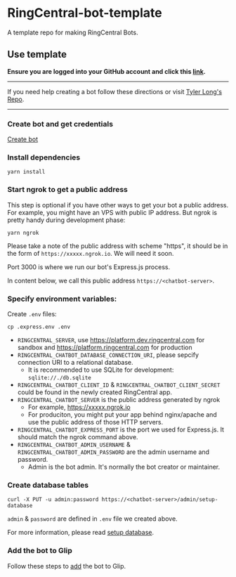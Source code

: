 # RingCentral-bot-template

A template repo for making RingCentral Bots.

## Use template

**Ensure you are logged into your GitHub account and click this [link](https://github.com/jacksonmelcher/ringcentral-bot-template/generate).**

---

If you need help creating a bot follow these directions or visit [Tyler Long's Repo](https://github.com/tylerlong/glip-ping-chatbot/tree/express).

---

### Create bot and get credentials

[Create bot](https://developer.ringcentral.com/new-app?name=Sample+Bot+App&desc=A+sample+app+created+for+the+javascript+chatbot+framework&public=true&type=ServerBot&permissions=ReadAccounts,EditExtensions,SubscriptionWebhook,Glip&redirectUri=https://%3Cchatbot-server%3E/bot/oauth)

### Install dependencies

```
yarn install
```

### Start ngrok to get a public address

This step is optional if you have other ways to get your bot a public address. For example, you might have an VPS with public IP address. But ngrok is pretty handy during development phase:

```
yarn ngrok
```

Please take a note of the public address with scheme "https", it should be in the form of `https://xxxxx.ngrok.io`. We will need it soon.

Port 3000 is where we run our bot's Express.js process.

In content below, we call this public address `https://<chatbot-server>`.

### Specify environment variables:

Create `.env` files:

```
cp .express.env .env
```

- `RINGCENTRAL_SERVER`, use https://platform.dev.ringcentral.com for sandbox and https://platform.ringcentral.com for production
- `RINGCENTRAL_CHATBOT_DATABASE_CONNECTION_URI`, please sepcify connection URI to a relational database.
  - It is recommended to use SQLite for development: `sqlite://./db.sqlite`
- `RINGCENTRAL_CHATBOT_CLIENT_ID` & `RINGCENTRAL_CHATBOT_CLIENT_SECRET` could be found in the newly created RingCentral app.
- `RINGCENTRAL_CHATBOT_SERVER` is the public address generated by ngrok
  - For example, https://xxxxx.ngrok.io
  - For produciton, you might put your app behind nginx/apache and use the public address of those HTTP servers.
- `RINGCENTRAL_CHATBOT_EXPRESS_PORT` is the port we used for Express.js. It should match the ngrok command above.
- `RINGCENTRAL_CHATBOT_ADMIN_USERNAME` & `RINGCENTRAL_CHATBOT_ADMIN_PASSWORD` are the admin username and password.
  - Admin is the bot admin. It's normally the bot creator or maintainer.

### Create database tables

```
curl -X PUT -u admin:password https://<chatbot-server>/admin/setup-database
```

`admin` & `password` are defined in `.env` file we created above.

For more information, please read [setup database](https://github.com/tylerlong/ringcentral-chatbot-js#setup-database).

### Add the bot to Glip

Follow these steps to [add](https://github.com/tylerlong/glip-ping-chatbot/tree/master#add-the-bot-to-glip) the bot to Glip.
